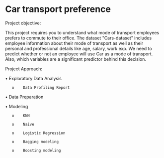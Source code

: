 # Car transport preference

Project objective:

This project requires you to understand what mode of transport employees prefers to commute to their office. The dataset "Cars-dataset" includes employee information about their mode of transport as well as their personal and professional details like age, salary, work exp. We need to predict whether or not an employee will use Car as a mode of transport. Also, which variables are a significant predictor behind this decision.

Project Approach:

  •	Exploratory Data Analysis  
  
       o	Data Profiling Report 
       
  •	Data Preparation 
  
  •	Modeling 
  
       o	KNN 
       
       o	Naive 
       
       o	Logistic Regression
       
       o	Bagging modeling 
       
       o	Boosting modeling 
